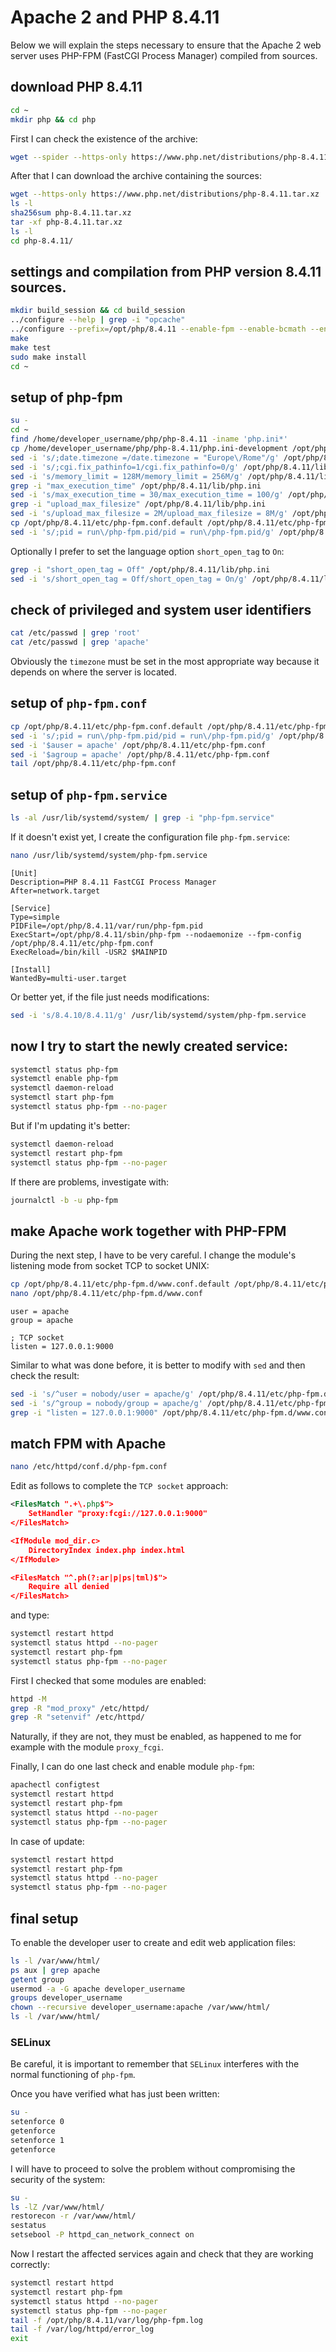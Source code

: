 # Apache 2 and PHP 8.4.11

Below we will explain the steps necessary to ensure that the Apache 2 web server uses PHP-FPM (FastCGI Process Manager) compiled from sources.

## download PHP 8.4.11

```bash
cd ~
mkdir php && cd php
```

First I can check the existence of the archive:

```bash
wget --spider --https-only https://www.php.net/distributions/php-8.4.11.tar.xz
```

After that I can download the archive containing the sources:

```bash
wget --https-only https://www.php.net/distributions/php-8.4.11.tar.xz
ls -l
sha256sum php-8.4.11.tar.xz
tar -xf php-8.4.11.tar.xz
ls -l
cd php-8.4.11/
```

## settings and compilation from PHP version 8.4.11 sources.

```bash
mkdir build_session && cd build_session
../configure --help | grep -i "opcache"
../configure --prefix=/opt/php/8.4.11 --enable-fpm --enable-bcmath --enable-ftp --with-openssl --disable-cgi --enable-mbstring --with-curl --with-mysqli --with-pdo-mysql --enable-intl --with-zlib --with-bz2 --enable-gd --with-jpeg --with-gettext --with-gmp --with-xsl --enable-zts --enable-gcov --enable-debug --with-ffi --with-zip
make
make test
sudo make install
cd ~
```

## setup of php-fpm

```bash
su -
cd ~
find /home/developer_username/php/php-8.4.11 -iname 'php.ini*'
cp /home/developer_username/php/php-8.4.11/php.ini-development /opt/php/8.4.11/lib/php.ini
sed -i 's/;date.timezone =/date.timezone = "Europe\/Rome"/g' /opt/php/8.4.11/lib/php.ini
sed -i 's/;cgi.fix_pathinfo=1/cgi.fix_pathinfo=0/g' /opt/php/8.4.11/lib/php.ini
sed -i 's/memory_limit = 128M/memory_limit = 256M/g' /opt/php/8.4.11/lib/php.ini
grep -i "max_execution_time" /opt/php/8.4.11/lib/php.ini
sed -i 's/max_execution_time = 30/max_execution_time = 100/g' /opt/php/8.4.11/lib/php.ini
grep -i "upload_max_filesize" /opt/php/8.4.11/lib/php.ini
sed -i 's/upload_max_filesize = 2M/upload_max_filesize = 8M/g' /opt/php/8.4.11/lib/php.ini
cp /opt/php/8.4.11/etc/php-fpm.conf.default /opt/php/8.4.11/etc/php-fpm.conf
sed -i 's/;pid = run\/php-fpm.pid/pid = run\/php-fpm.pid/g' /opt/php/8.4.11/etc/php-fpm.conf
```

Optionally I prefer to set the language option `short_open_tag` to `On`:

```bash
grep -i "short_open_tag = Off" /opt/php/8.4.11/lib/php.ini
sed -i 's/short_open_tag = Off/short_open_tag = On/g' /opt/php/8.4.11/lib/php.ini
```

## check of privileged and system user identifiers

```bash
cat /etc/passwd | grep 'root'
cat /etc/passwd | grep 'apache'
```

Obviously the `timezone` must be set in the most appropriate way because it depends on where the server is located.

## setup of `php-fpm.conf`

```bash
cp /opt/php/8.4.11/etc/php-fpm.conf.default /opt/php/8.4.11/etc/php-fpm.conf
sed -i 's/;pid = run\/php-fpm.pid/pid = run\/php-fpm.pid/g' /opt/php/8.4.11/etc/php-fpm.conf
sed -i '$auser = apache' /opt/php/8.4.11/etc/php-fpm.conf
sed -i '$agroup = apache' /opt/php/8.4.11/etc/php-fpm.conf
tail /opt/php/8.4.11/etc/php-fpm.conf
```

## setup of `php-fpm.service`

```bash
ls -al /usr/lib/systemd/system/ | grep -i "php-fpm.service"
```

If it doesn't exist yet, I create the configuration file `php-fpm.service`:

```bash
nano /usr/lib/systemd/system/php-fpm.service
```

```text
[Unit]
Description=PHP 8.4.11 FastCGI Process Manager
After=network.target

[Service]
Type=simple
PIDFile=/opt/php/8.4.11/var/run/php-fpm.pid
ExecStart=/opt/php/8.4.11/sbin/php-fpm --nodaemonize --fpm-config /opt/php/8.4.11/etc/php-fpm.conf
ExecReload=/bin/kill -USR2 $MAINPID

[Install]
WantedBy=multi-user.target
```

Or better yet, if the file just needs modifications:

```bash
sed -i 's/8.4.10/8.4.11/g' /usr/lib/systemd/system/php-fpm.service
```

## now I try to start the newly created service:

```bash
systemctl status php-fpm
systemctl enable php-fpm
systemctl daemon-reload
systemctl start php-fpm
systemctl status php-fpm --no-pager
```

But if I'm updating it's better:

```bash
systemctl daemon-reload
systemctl restart php-fpm
systemctl status php-fpm --no-pager
```

If there are problems, investigate with:

```bash
journalctl -b -u php-fpm
```

## make Apache work together with PHP-FPM

During the next step, I have to be very careful.
I change the module's listening mode from socket TCP to socket UNIX:

```bash
cp /opt/php/8.4.11/etc/php-fpm.d/www.conf.default /opt/php/8.4.11/etc/php-fpm.d/www.conf
nano /opt/php/8.4.11/etc/php-fpm.d/www.conf
```

```text
user = apache
group = apache

; TCP socket
listen = 127.0.0.1:9000
```

Similar to what was done before, it is better to modify with `sed` and then check the result:

```bash
sed -i 's/^user = nobody/user = apache/g' /opt/php/8.4.11/etc/php-fpm.d/www.conf
sed -i 's/^group = nobody/group = apache/g' /opt/php/8.4.11/etc/php-fpm.d/www.conf
grep -i "listen = 127.0.0.1:9000" /opt/php/8.4.11/etc/php-fpm.d/www.conf
```

## match FPM with Apache

```bash
nano /etc/httpd/conf.d/php-fpm.conf
```

Edit as follows to complete the `TCP socket` approach:

```xml
<FilesMatch ".+\.php$">
    SetHandler "proxy:fcgi://127.0.0.1:9000"
</FilesMatch>

<IfModule mod_dir.c>
    DirectoryIndex index.php index.html
</IfModule>

<FilesMatch "^.ph(?:ar|p|ps|tml)$">
    Require all denied
</FilesMatch>
```

and type:

```bash
systemctl restart httpd
systemctl status httpd --no-pager
systemctl restart php-fpm
systemctl status php-fpm --no-pager
```

First I checked that some modules are enabled:

```bash
httpd -M
grep -R "mod_proxy" /etc/httpd/
grep -R "setenvif" /etc/httpd/
```

Naturally, if they are not, they must be enabled, as happened to me for example with the module `proxy_fcgi`.

Finally, I can do one last check and enable module `php-fpm`:

```bash
apachectl configtest
systemctl restart httpd
systemctl restart php-fpm
systemctl status httpd --no-pager
systemctl status php-fpm --no-pager
```

In case of update:

```bash
systemctl restart httpd
systemctl restart php-fpm
systemctl status httpd --no-pager
systemctl status php-fpm --no-pager
```

## final setup

To enable the developer user to create and edit web application files:

```bash
ls -l /var/www/html/
ps aux | grep apache
getent group
usermod -a -G apache developer_username
groups developer_username
chown --recursive developer_username:apache /var/www/html/
ls -l /var/www/html/
```

### SELinux

Be careful, it is important to remember that `SELinux` interferes with the normal functioning of `php-fpm`.

Once you have verified what has just been written:

```bash
su -
setenforce 0
getenforce
setenforce 1
getenforce
```

I will have to proceed to solve the problem without compromising the security of the system:

```bash
su -
ls -lZ /var/www/html/
restorecon -r /var/www/html/
sestatus
setsebool -P httpd_can_network_connect on
```

Now I restart the affected services again and check that they are working correctly:

```bash
systemctl restart httpd
systemctl restart php-fpm
systemctl status httpd --no-pager
systemctl status php-fpm --no-pager
tail -f /opt/php/8.4.11/var/log/php-fpm.log
tail -f /var/log/httpd/error_log
exit
```
